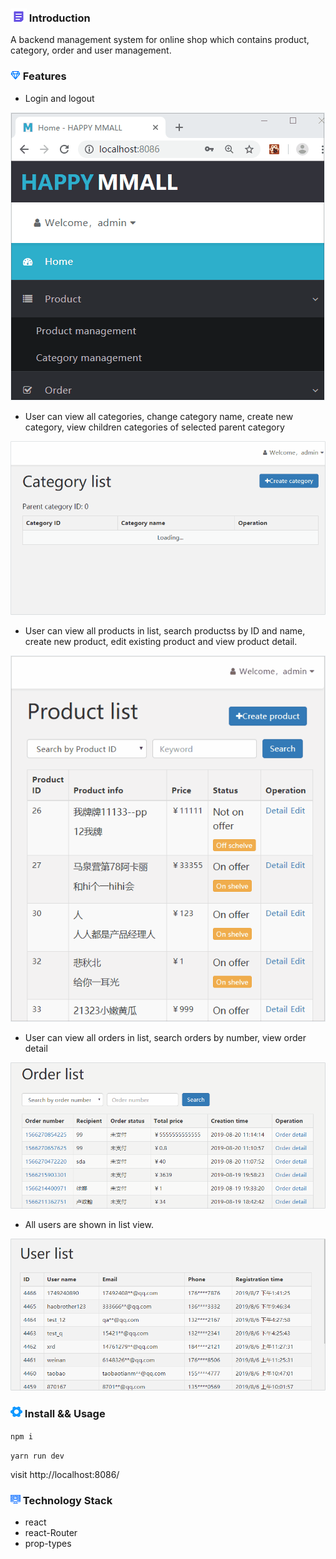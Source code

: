 ### ![image](https://github.com/liwang2019/lw-react/blob/master/resource/introduction.png)  Introduction
A backend management system for online shop which contains product, category, order and user management.

### ![image](https://github.com/liwang2019/lw-react/blob/master/resource/feature.png)  Features

- Login and logout

![image](https://github.com/liwang2019/lw-react/blob/master/lwbms/gift/gif/login.gif)

- User can view all categories, change category name, create new category, view children categories of selected parent category

![image](https://github.com/liwang2019/lw-react/blob/master/lwbms/gift/gif/category.gif)

- User can view all products in list, search productss by ID and name, create new product, edit existing product and view product detail.

![image](https://github.com/liwang2019/lw-react/blob/master/lwbms/gift/gif/product.gif)

- User can view all orders in list, search orders by number, view order detail

![image](https://github.com/liwang2019/lw-react/blob/master/lwbms/gift/gif/order.gif)

- All users are shown in list view.

![image](https://github.com/liwang2019/lw-react/blob/master/lwbms/gift/gif/user.gif)

### ![image](https://github.com/liwang2019/lw-react/blob/master/resource/install.png)  Install && Usage

`npm i`

`yarn run dev`

 visit http://localhost:8086/

### ![image](https://github.com/liwang2019/lw-react/blob/master/resource/stack.png)  Technology Stack

- react
- react-Router
- prop-types
